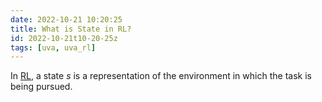 ```yaml
---
date: 2022-10-21 10:20:25
title: What is State in RL?
id: 2022-10-21t10-20-25z
tags: [uva, uva_rl]
---
```


In [RL](./2022-10-20t15-15-55z.md), a state $s$ is a representation of the
environment in which the task is being pursued.
